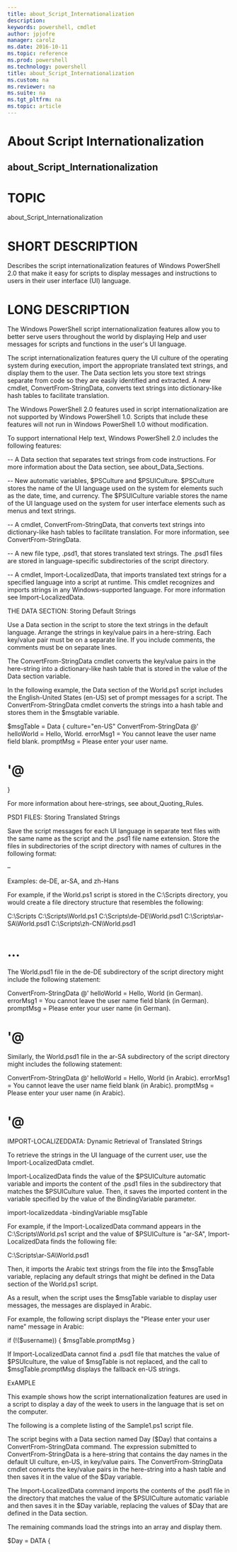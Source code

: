 ```yaml
---
title: about_Script_Internationalization
description: 
keywords: powershell, cmdlet
author: jpjofre
manager: carolz
ms.date: 2016-10-11
ms.topic: reference
ms.prod: powershell
ms.technology: powershell
title: about_Script_Internationalization
ms.custom: na
ms.reviewer: na
ms.suite: na
ms.tgt_pltfrm: na
ms.topic: article
---
```

# About Script Internationalization
## about_Script_Internationalization
# TOPIC

about_Script_Internationalization

# SHORT DESCRIPTION

Describes the script internationalization features of Windows PowerShell 2.0
that make it easy for scripts to display messages and instructions to users
in their user interface (UI) language.

# LONG DESCRIPTION

The Windows PowerShell script internationalization features allow you to
better serve users throughout the world by displaying Help and user
messages for scripts and functions in the user's UI language.

The script internationalization features query the UI culture of the
operating system during execution, import the appropriate
translated text strings, and display them to the user. The Data section
lets you store text strings separate from code so they are easily
identified and extracted. A new cmdlet, ConvertFrom-StringData,
converts text strings into dictionary-like hash tables to facilitate
translation.

The Windows PowerShell 2.0 features used in script internationalization
are not supported by Windows PowerShell 1.0. Scripts that include these
features will not run in Windows PowerShell 1.0 without modification.

To support international Help text, Windows PowerShell 2.0 includes the
following features:

-- A Data section that separates text strings from code instructions. For
more information about the Data section, see about_Data_Sections.

-- New automatic variables, $PSCulture and $PSUICulture. $PSCulture stores
the name of the UI language used on the system for elements such as
the date, time, and currency. The $PSUICulture variable stores the
name of the UI language used on the system for user interface elements
such as menus and text strings.

-- A cmdlet, ConvertFrom-StringData, that converts text strings into
dictionary-like hash tables to facilitate translation. For more
information, see ConvertFrom-StringData.

-- A new file type, .psd1, that stores translated text strings. The .psd1
files are stored in language-specific subdirectories of the script
directory.

-- A cmdlet, Import-LocalizedData, that imports translated text strings
for a specified language into a script at runtime. This cmdlet recognizes
and imports strings in any Windows-supported language. For more
information see Import-LocalizedData.

THE DATA SECTION: Storing Default Strings

Use a Data section in the script to store the text strings in the default language.
Arrange the strings in key/value pairs in a here-string. Each key/value pair must
be on a separate line. If you include comments, the comments must be on separate
lines.

The ConvertFrom-StringData cmdlet converts the key/value pairs in the here-string
into a dictionary-like hash table that is stored in the value of the Data section
variable.

In the following example, the Data section of the World.ps1 script includes
the English-United States (en-US) set of prompt messages for a script. The
ConvertFrom-StringData cmdlet converts the strings into a hash table and stores
them in the $msgtable variable.

$msgTable = Data {
culture="en-US"
ConvertFrom-StringData @'
helloWorld = Hello, World.
errorMsg1 = You cannot leave the user name field blank.
promptMsg = Please enter your user name.
# '@

}

For more information about here-strings, see about_Quoting_Rules.

PSD1 FILES: Storing Translated Strings

Save the script messages for each UI language in separate text files with
the same name as the script and the .psd1 file name extension. Store the files
in subdirectories of the script directory with names of cultures in the following
format:

<language>–<region>

Examples: de-DE, ar-SA, and zh-Hans

For example, if the World.ps1 script is stored in the C:\Scripts directory, you
would create a file directory structure that resembles the following:

C:\Scripts
C:\Scripts\World.ps1
C:\Scripts\de-DE\World.psd1
C:\Scripts\ar-SA\World.psd1
C:\Scripts\zh-CN\World.psd1
# ...


The World.psd1 file in the de-DE subdirectory of the script directory
might include the following statement:

ConvertFrom-StringData @'
helloWorld = Hello, World (in German).
errorMsg1 = You cannot leave the user name field blank (in German).
promptMsg = Please enter your user name (in German).
# '@


Similarly, the World.psd1 file in the ar-SA subdirectory of the script directory
might includes the following statement:

ConvertFrom-StringData @'
helloWorld = Hello, World (in Arabic).
errorMsg1 = You cannot leave the user name field blank (in Arabic).
promptMsg = Please enter your user name (in Arabic).
# '@


IMPORT-LOCALIZEDDATA: Dynamic Retrieval of Translated Strings

To retrieve the strings in the UI language of the current user, use
the Import-LocalizedData cmdlet.

Import-LocalizedData finds the value of the $PSUICulture automatic
variable and imports the content of the <script-name>.psd1 files in
the subdirectory that matches the $PSUICulture value. Then, it saves
the imported content in the variable specified by the value of the
BindingVariable parameter.

import-localizeddata -bindingVariable msgTable

For example, if the Import-LocalizedData command appears in the
C:\Scripts\World.ps1 script and the value of $PSUICulture is
"ar-SA", Import-LocalizedData finds the following file:

C:\Scripts\ar-SA\World.psd1

Then, it imports the Arabic text strings from the file into
the $msgTable variable, replacing any default strings that might
be defined in the Data section of the World.ps1 script.

As a result, when the script uses the $msgTable variable
to display user messages, the messages are displayed in
Arabic.

For example, the following script displays the "Please enter your user
name" message in Arabic:

if (!($username)) { $msgTable.promptMsg }

If Import-LocalizedData cannot find a .psd1 file that matches the
value of $PSUIculture, the value of $msgTable is not replaced,
and the call to $msgTable.promptMsg displays the fallback en-US
strings.

ExAMPLE

This example shows how the script internationalization features
are used in a script to display a day of the week to users
in the language that is set on the computer.

The following is a complete listing of the Sample1.ps1 script
file.

The script begins with a Data section named Day ($Day) that
contains a ConvertFrom-StringData command. The expression
submitted to ConvertFrom-StringData is a here-string that
contains the day names in the default UI culture, en-US, in
key/value pairs. The ConvertFrom-StringData cmdlet converts
the key/value pairs in the here-string into a hash table and
then saves it in the value of the $Day variable.

The Import-LocalizedData command imports the contents of the
.psd1 file in the directory that matches the value of the
$PSUICulture automatic variable and then saves it in the $Day
variable, replacing the values of $Day that are defined in the
Data section.

The remaining commands load the strings into an array and display
them.

$Day = DATA {

